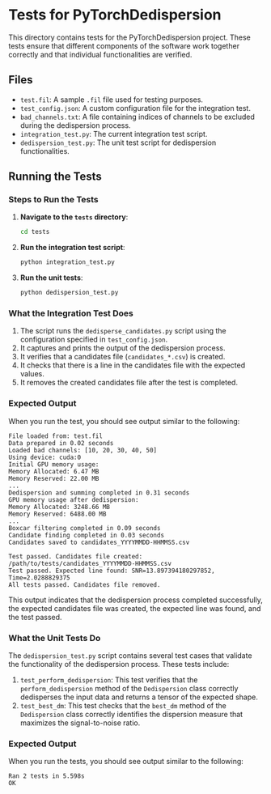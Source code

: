# Tests for PyTorchDedispersion

This directory contains tests for the PyTorchDedispersion project. These tests ensure that different components of the software work together correctly and that individual functionalities are verified.

## Files

- `test.fil`: A sample `.fil` file used for testing purposes.
- `test_config.json`: A custom configuration file for the integration test.
- `bad_channels.txt`: A file containing indices of channels to be excluded during the dedispersion process.
- `integration_test.py`: The current integration test script.
- `dedispersion_test.py`: The unit test script for dedispersion functionalities.

## Running the Tests

### Steps to Run the Tests

1. **Navigate to the `tests` directory**:
   ```bash
   cd tests
   ```

2. **Run the integration test script**:
   ```bash
   python integration_test.py
   ```

2. **Run the unit tests**:
   ```bash
   python dedispersion_test.py
   ```

### What the Integration Test Does

1. The script runs the `dedisperse_candidates.py` script using the configuration specified in `test_config.json`.
2. It captures and prints the output of the dedispersion process.
3. It verifies that a candidates file (`candidates_*.csv`) is created.
4. It checks that there is a line in the candidates file with the expected values.
5. It removes the created candidates file after the test is completed.

### Expected Output

When you run the test, you should see output similar to the following:

```plaintext
File loaded from: test.fil
Data prepared in 0.02 seconds
Loaded bad channels: [10, 20, 30, 40, 50]
Using device: cuda:0
Initial GPU memory usage:
Memory Allocated: 6.47 MB
Memory Reserved: 22.00 MB
...
Dedispersion and summing completed in 0.31 seconds
GPU memory usage after dedispersion:
Memory Allocated: 3248.66 MB
Memory Reserved: 6488.00 MB
...
Boxcar filtering completed in 0.09 seconds
Candidate finding completed in 0.03 seconds
Candidates saved to candidates_YYYYMMDD-HHMMSS.csv

Test passed. Candidates file created: /path/to/tests/candidates_YYYYMMDD-HHMMSS.csv
Test passed. Expected line found: SNR=13.897394180297852, Time=2.0288829375
All tests passed. Candidates file removed.
```

This output indicates that the dedispersion process completed successfully, the expected candidates file was created, the expected line was found, and the test passed.

### What the Unit Tests Do
The `dedispersion_test.py` script contains several test cases that validate the functionality of the dedispersion process. These tests include:

1. `test_perform_dedispersion`: This test verifies that the `perform_dedispersion` method of the `Dedispersion` class correctly dedisperses the input data and returns a tensor of the expected shape.
2. `test_best_dm`: This test checks that the `best_dm` method of the `Dedispersion` class correctly identifies the dispersion measure that maximizes the signal-to-noise ratio.

### Expected Output

When you run the tests, you should see output similar to the following:
```
Ran 2 tests in 5.598s
OK
```
